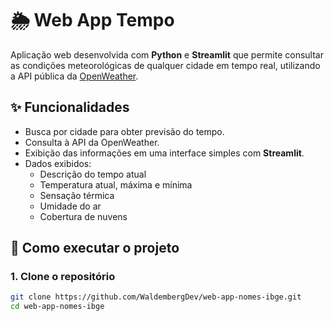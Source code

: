 # 🌦️ Web App Tempo

Aplicação web desenvolvida com **Python** e **Streamlit** que permite consultar as condições meteorológicas de qualquer cidade em tempo real, utilizando a API pública da [OpenWeather](https://openweathermap.org/).

## ✨ Funcionalidades

- Busca por cidade para obter previsão do tempo.
- Consulta à API da OpenWeather.
- Exibição das informações em uma interface simples com **Streamlit**.
- Dados exibidos:
  - Descrição do tempo atual
  - Temperatura atual, máxima e mínima
  - Sensação térmica
  - Umidade do ar
  - Cobertura de nuvens

## 🚀 Como executar o projeto

### 1. Clone o repositório

```bash
git clone https://github.com/WaldembergDev/web-app-nomes-ibge.git
cd web-app-nomes-ibge